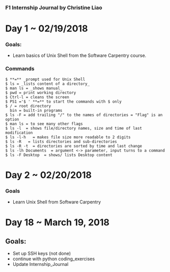 ### F1 Internship Journal by Christine Liao

# Day 1 ~ 02/19/2018
### Goals:
* Learn basics of Unix Shell from the Software Carpentry course. 

### Commands
```
$ **=** _prompt used for Unix Shell
$ ls = _lists content of a directory_
$ man ls = _shows manual_ 
$ pwd = print working directory 
$ Ctrl-l = cleans the screen 
$ PS1 ='$ ' **=** to start the commands with $ only 
$ / = root directory 
  bin = built-in programs 
$ ls -F = add trailing "/" to the names of directories = "Flag" is an option 
$ man ls = to see many other flags 
$ ls -l  = shows file/directory names, size and time of last modification 
$ ls -l-h   = makes file size more readable to 2 digits 
$ ls -R   = lists directories and sub-directories 
$ ls -R -t  = directories are sorted by time and last change 
$ ls -lh Documents  = argument <-> parameter, input turns to a command 
$ ls -F Desktop  = shows/ lists Desktop content 
```
# Day 2 ~ 02/20/2018

### Goals
* Learn Unix Shell from Software Carpentry
# Day 18 ~ March 19, 2018

## Goals:
* Set up SSH keys (not done)
* continue with python coding_exercises
* Update Internship_Journal